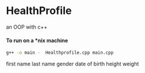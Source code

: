 # HealthProfile
an OOP with c++


#### To run on a *nix machine
```bash
g++ -o main -  Healthprofile.cpp main.cpp
```


first name
last name
gender
date of birth
height
weight
